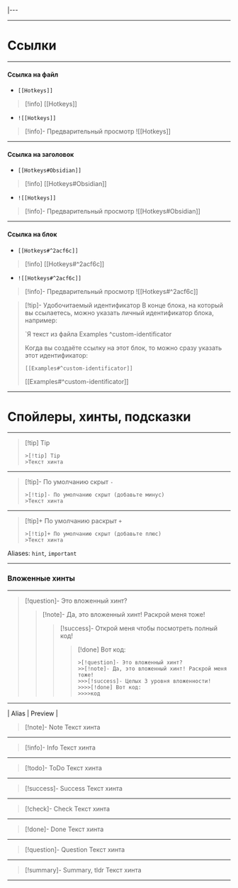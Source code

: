 |---

---
# Ссылки
---
#### Ссылка на файл
- ``[[Hotkeys]]``
>[!info] [[Hotkeys]]
- ``![[Hotkeys]]``
>[!info]- Предварительный просмотр
>![[Hotkeys]]
---
#### Ссылка на заголовок
- ``[[Hotkeys#Obsidian]]``
>[!info] [[Hotkeys#Obsidian]]
- ``![[Hotkeys]]``
>[!info]- Предварительный просмотр
>![[Hotkeys#Obsidian]]
---
#### Ссылка на блок
- ``[[Hotkeys#^2acf6c]]`` 
>[!info] [[Hotkeys#^2acf6c]]
- ``![[Hotkeys#^2acf6c]]``
>[!info]- Предварительный просмотр
>![[Hotkeys#^2acf6c]]

>[!tip]- Удобочитаемый идентификатор
>В конце блока, на который вы ссылаетесь, можно указать личный идентификатор блока, например:
>
>`Я текст из файла Examples ^custom-identificator
>
>Когда вы создаёте ссылку на этот блок, то можно сразу указать этот идентификатор:
>
>`[[Examples#^custom-identificator]]`
>
> [[Examples#^custom-identificator]]
---

# Спойлеры, хинты, подсказки 
---

>[!tip] Tip
>```
> >[!tip] Tip
>>Текст хинта
---
>[!tip]- По умолчанию скрыт `-`
>```
>>[!tip]- По умолчанию скрыт (добавьте минус)
> >Текст хинта
>```
---
>[!tip]+ По умолчанию раскрыт `+`
>```
>>[!tip]+ По умолчанию скрыт (добавьте плюс)
>>Текст хинта

Aliases: `hint`, `important`

---
### Вложенные хинты
---
>[!question]- Это вложенный хинт?
>> [!note]- Да, это вложенный хинт! Раскрой меня тоже!
>>> [!success]- Открой меня чтобы посмотреть полный код!
>>>> [!done] Вот код:
>>>> ```
>>>> >[!question]- Это вложенный хинт?
>>>> >>[!note]- Да, это вложенный хинт! Раскрой меня тоже!
>>>> >>>[!success]- Целых 3 уровня вложенности!
>>>> >>>>[!done] Вот код:
>>>> >>>>код
---

| Alias | Preview |



>[!note]- Note
>Текст хинта
---
>[!info]- Info
>Текст хинта
---
>[!todo]- ToDo
>Текст хинта
---
>[!success]- Success
>Текст хинта
---
>[!check]- Check
>Текст хинта
---
>[!done]- Done
>Текст хинта
---
>[!question]- Question
>Текст хинта
---
>[!summary]- Summary, tldr
>Текст хинта
---
